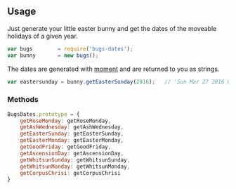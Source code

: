 ## Usage
Just generate your little easter bunny and get the dates of the moveable
holidays of a given year.

``` js
var bugs        = require('bugs-dates');
var bunny       = new bugs();
```

The dates are generated with [moment](http://momentjs.com/docs/) and are returned
to you as strings.

``` js
var eastersunday = bunny.getEasterSunday(2016);   // 'Sun Mar 27 2016 00:00:00 GMT+0100'
```

### Methods
``` js
BugsDates.prototype = {
    getRoseMonday: getRoseMonday,
    getAshWednesday: getAshWednesday,
    getEasterSunday: getEasterSunday,
    getEasterMonday: getEasterMonday,
    getGoodFriday: getGoodFriday,
    getAscensionDay: getAscensionDay,
    getWhitsunSunday: getWhitsunSunday,
    getWhitsunMonday: getWhitsunMonday,
    getCorpusChrisi: getCorpusChrisi
}
```
